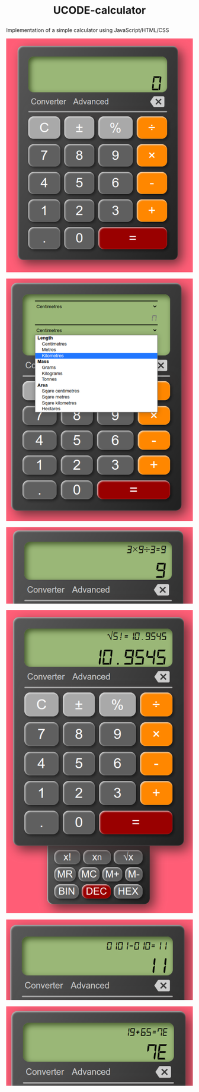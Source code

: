 # <p align=center>UCODE-calculator</p>
Implementation of a simple calculator using JavaScript/HTML/CSS
<p align="center"><img src="https://github.com/VitaliiSvietkov/UCODE-calculator/blob/main/media/GeneralLook.png" alt="General look"></p>
<p align="center"><img src="https://github.com/VitaliiSvietkov/UCODE-calculator/blob/main/media/Converter.png" alt="Converter"></p>
<p align="center"><img src="https://github.com/VitaliiSvietkov/UCODE-calculator/blob/main/media/SimpleDemonstration.png" alt="Simple Demonstration"></p>
<p align="center"><img src="https://github.com/VitaliiSvietkov/UCODE-calculator/blob/main/media/AdvancedMode.png" alt="Advanced Mode"></p>
<p align="center"><img src="https://github.com/VitaliiSvietkov/UCODE-calculator/blob/main/media/BinaryCalculation.png" alt="Binary calculation"></p>
<p align="center"><img src="https://github.com/VitaliiSvietkov/UCODE-calculator/blob/main/media/HexCalculation.png" alt="Hex calculation"></p>
